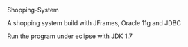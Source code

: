 Shopping-System

A shopping system build with JFrames, Oracle 11g and JDBC

Run the program under eclipse with JDK 1.7



